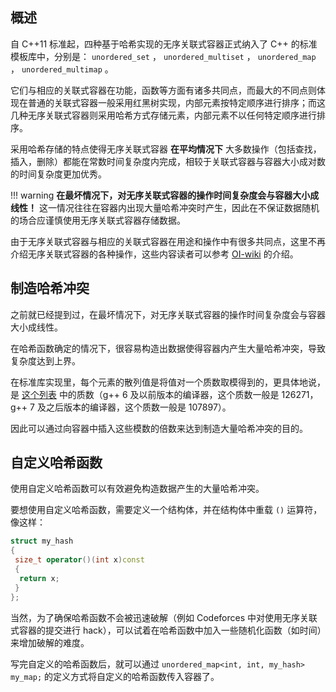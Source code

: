 ## 概述

自 C++11 标准起，四种基于哈希实现的无序关联式容器正式纳入了 C++ 的标准模板库中，分别是： `unordered_set` ， `unordered_multiset` ， `unordered_map` ， `unordered_multimap` 。

它们与相应的关联式容器在功能，函数等方面有诸多共同点，而最大的不同点则体现在普通的关联式容器一般采用红黑树实现，内部元素按特定顺序进行排序；而这几种无序关联式容器则采用哈希方式存储元素，内部元素不以任何特定顺序进行排序。

采用哈希存储的特点使得无序关联式容器 **在平均情况下** 大多数操作（包括查找，插入，删除）都能在常数时间复杂度内完成，相较于关联式容器与容器大小成对数的时间复杂度更加优秀。

!!! warning
     **在最坏情况下，对无序关联式容器的操作时间复杂度会与容器大小成线性！** 这一情况往往在容器内出现大量哈希冲突时产生，因此在不保证数据随机的场合应谨慎使用无序关联式容器存储数据。

由于无序关联式容器与相应的关联式容器在用途和操作中有很多共同点，这里不再介绍无序关联式容器的各种操作，这些内容读者可以参考 [OI-wiki](./associative-container/) 的介绍。

## 制造哈希冲突

之前就已经提到过，在最坏情况下，对无序关联式容器的操作时间复杂度会与容器大小成线性。

在哈希函数确定的情况下，很容易构造出数据使得容器内产生大量哈希冲突，导致复杂度达到上界。

在标准库实现里，每个元素的散列值是将值对一个质数取模得到的，更具体地说，是 [这个列表](https://github.com/gcc-mirror/gcc/blob/gcc-8_1_0-release/libstdc++-v3/src/shared/hashtable-aux.cc) 中的质数（g++ 6 及以前版本的编译器，这个质数一般是 $126271$，g++ 7 及之后版本的编译器，这个质数一般是 $107897$）。

因此可以通过向容器中插入这些模数的倍数来达到制造大量哈希冲突的目的。

## 自定义哈希函数

使用自定义哈希函数可以有效避免构造数据产生的大量哈希冲突。

要想使用自定义哈希函数，需要定义一个结构体，并在结构体中重载 `()` 运算符，像这样：

```cpp
struct my_hash
{
 size_t operator()(int x)const
 {
  return x;
 }
};
```

当然，为了确保哈希函数不会被迅速破解（例如 Codeforces 中对使用无序关联式容器的提交进行 hack），可以试着在哈希函数中加入一些随机化函数（如时间）来增加破解的难度。

写完自定义的哈希函数后，就可以通过 `unordered_map<int, int, my_hash> my_map;` 的定义方式将自定义的哈希函数传入容器了。
